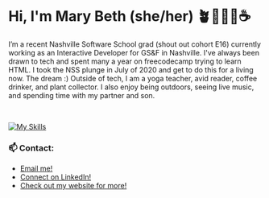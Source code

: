 <h1>Hi, I'm Mary Beth (she/her) 🪴🧘🏻‍♀️☕️</h1>

I’m a recent Nashville Software School grad (shout out cohort E16) currently working as an Interactive Developer for GS&F in Nashville. I've always been drawn to tech and spent many a year on freecodecamp trying to learn HTML. I took the NSS plunge in July of 2020 and get to do this for a living now. The dream :) Outside of tech, I am a yoga teacher, avid reader, coffee drinker, and plant collector. I also enjoy being outdoors, seeing live music, and spending time with my partner and son.

<br />

[![My Skills](https://skillicons.dev/icons?i=js,html,css,bootstrap,cs,dotnet,figma,firebase,git,graphql,nextjs,react,styledcomponents,ts,wordpress,emotion&theme=dark&perline=8)](https://skillicons.dev)

### 📫 Contact:
* [Email me!](mailto:marybhunter1@gmail.com)
* [Connect on LinkedIn!](https://www.linkedin.com/in/marybhunter1/)
* [Check out my website for more!](https://marybeth-hunter.com)

<!--
**marybethhunter/marybethhunter** is a ✨ _special_ ✨ repository because its `README.md` (this file) appears on your GitHub profile.

Here are some ideas to get you started:

- 🔭 I’m currently working on ...
- 🌱 I’m currently learning ...
- 👯 I’m looking to collaborate on ...
- 🤔 I’m looking for help with ...
- 💬 Ask me about ...
- 📫 How to reach me: ...
- 😄 Pronouns: ...
- ⚡ Fun fact: ...
-->

